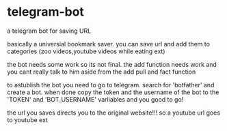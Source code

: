 # telegram-bot
 a telegram bot for saving URL

 basically a universial bookmark saver. you can save url and add them to categories (zoo videos,youtube videos while eating ext)

 the bot needs some work so its not final. the add function needs work and you cant really talk to him aside from the add pull and fact function


 to astublish the bot you need to go to telegram. search for 'botfather' and create a bot. when done copy the token and the username of the bot to the 'TOKEN' and 'BOT_USERNAME' varliables and you good to go!


the url you saves directs you to the original website!!! so a youtube url goes to youtube ext